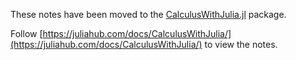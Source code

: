These notes have been moved to the
[CalculusWithJulia.jl](https://github.com/jverzani/CalculusWithJulia.jl/)
package.

Follow
[https://juliahub.com/docs/CalculusWithJulia/](https://juliahub.com/docs/CalculusWithJulia/)
to view the notes.